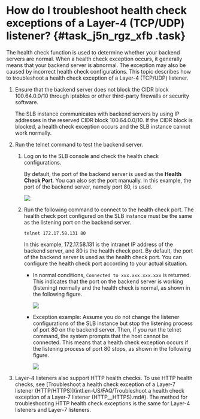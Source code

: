 # How do I troubleshoot health check exceptions of a Layer-4 \(TCP/UDP\) listener? {#task_j5n_rgz_xfb .task}

The health check function is used to determine whether your backend servers are normal. When a health check exception occurs, it generally means that your backend server is abnormal. The exception may also be caused by incorrect health check configurations. This topic describes how to troubleshoot a health check exception of a Layer-4 \(TCP/UDP\) listener.

1.  Ensure that the backend server does not block the CIDR block 100.64.0.0/10 through iptables or other third-party firewalls or security software. 

    The SLB instance communicates with backend servers by using IP addresses in the reserved CIDR block 100.64.0.0/10. If the CIDR block is blocked, a health check exception occurs and the SLB instance cannot work normally.

2.  Run the telnet command to test the backend server. 
    1.  Log on to the SLB console and check the health check configurations. 

        By default, the port of the backend server is used as the **Health Check Port**. You can also set the port manually. In this example, the port of the backend server, namely port 80, is used.

        ![](http://static-aliyun-doc.oss-cn-hangzhou.aliyuncs.com/assets/img/65040/156074220933070_en-US.png)

    2.  Run the following command to connect to the health check port. The health check port configured on the SLB instance must be the same as the listening port on the backend server. 

        `telnet 172.17.58.131 80`

        In this example, 172.17.58.131 is the intranet IP address of the backend server, and 80 is the health check port. By default, the port of the backend server is used as the health check port. You can configure the health check port according to your actual situation.

        -   In normal conditions, `Connected to xxx.xxx.xxx.xxx` is returned. This indicates that the port on the backend server is working \(listening\) normally and the health check is normal, as shown in the following figure.

            ![](http://static-aliyun-doc.oss-cn-hangzhou.aliyuncs.com/assets/img/65040/156074220933071_en-US.png)

        -   Exception example: Assume you do not change the listener configurations of the SLB instance but stop the listening process of port 80 on the backend server. Then, if you run the telnet command, the system prompts that the host cannot be connected. This means that a health check exception occurs if the listening process of port 80 stops, as shown in the following figure.

            ![](http://static-aliyun-doc.oss-cn-hangzhou.aliyuncs.com/assets/img/65040/156074221033072_en-US.png)

3.  Layer-4 listeners also support HTTP health checks. To use HTTP health checks, see [Troubleshoot a health check exception of a Layer-7 listener \(HTTP/HTTPS\)](intl.en-US/FAQ/Troubleshoot a health check exception of a Layer-7 listener (HTTP__HTTPS).md#). The method for troubleshooting HTTP health check exceptions is the same for Layer-4 listeners and Layer-7 listeners. 

